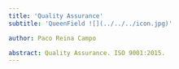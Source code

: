 ```yaml
---
title: 'Quality Assurance'
subtitle: 'QueenField ![](../../../icon.jpg)'

author: Paco Reina Campo

abstract: Quality Assurance. ISO 9001:2015.
---
```

